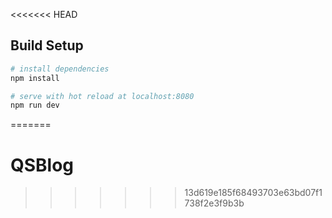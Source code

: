 <<<<<<< HEAD


## Build Setup

``` bash
# install dependencies
npm install

# serve with hot reload at localhost:8080
npm run dev


```

=======
# QSBlog
>>>>>>> 13d619e185f68493703e63bd07f1738f2e3f9b3b
